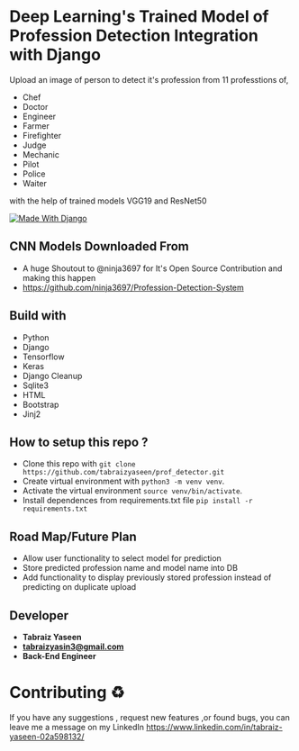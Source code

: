 # Deep Learning's Trained Model of Profession Detection Integration with Django
Upload an image of person to detect it's profession from 11 professtions of,
- Chef
- Doctor
- Engineer
- Farmer
- Firefighter
- Judge
- Mechanic
- Pilot
- Police
- Waiter

with the help of trained models VGG19 and ResNet50

[![Made With Django](https://www.djangoproject.com/m/img/logos/django-logo-negative.png)](https://docs.djangoproject.com/en/stable/) 

## CNN Models Downloaded From
- A huge Shoutout to @ninja3697 for It's Open Source Contribution and making this happen
- https://github.com/ninja3697/Profession-Detection-System

## Build with
- Python
- Django
- Tensorflow
- Keras
- Django Cleanup
- Sqlite3
- HTML
- Bootstrap
- Jinj2

## How to setup this repo ?
- Clone this repo with ```git clone https://github.com/tabraizyaseen/prof_detector.git```
- Create virtual environment with ```python3 -m venv venv```.
- Activate the virtual environment ```source venv/bin/activate```.
- Install dependences from requirements.txt file ```pip install -r requirements.txt```

## Road Map/Future Plan
- Allow user functionality to select model for prediction
- Store predicted profession name and model name into DB
- Add functionality to display previously stored profession instead of predicting on duplicate upload

## Developer
- **Tabraiz Yaseen**
- **tabraizyasin3@gmail.com**
- **Back-End Engineer** 

# Contributing :recycle:	
If you have any suggestions , request new features ,or found bugs, you can leave me a message on my LinkedIn https://www.linkedin.com/in/tabraiz-yaseen-02a598132/
